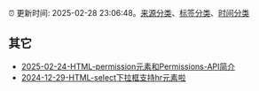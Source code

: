 :alarm_clock: 更新时间: 2025-02-28 23:06:48。[来源分类](../README.md)、[标签分类](../TAGS.md)、[时间分类](../TIMELINE.md)

## 其它




- [2025-02-24-HTML-permission元素和Permissions-API简介](https://www.zhangxinxu.com/wordpress/2025/02/html-permission-api/) 
- [2024-12-29-HTML-select下拉框支持hr元素啦](https://www.zhangxinxu.com/wordpress/2024/12/html-select-support-hr/) 